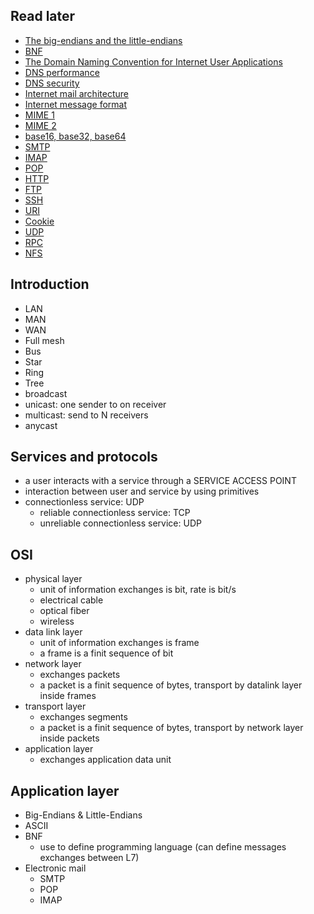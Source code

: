 ## Read later
- [The big-endians and the little-endians](https://www.rfc-editor.org/ien/ien137.txt)
- [BNF](https://datatracker.ietf.org/doc/html/rfc5234.html)
- [The Domain Naming Convention for Internet User Applications](https://datatracker.ietf.org/doc/html/rfc819.html)
- [DNS performance](https://ieeexplore.ieee.org/document/1041066)
- [DNS security](https://datatracker.ietf.org/doc/html/rfc4033.html)
- [Internet mail architecture](https://datatracker.ietf.org/doc/html/rfc5598.html)
- [Internet message format](https://datatracker.ietf.org/doc/html/rfc5322.html)
- [MIME 1](https://datatracker.ietf.org/doc/html/rfc2045.html)
- [MIME 2](https://datatracker.ietf.org/doc/html/rfc2046.html)
- [base16, base32, base64](https://datatracker.ietf.org/doc/html/rfc4648.html)
- [SMTP](https://datatracker.ietf.org/doc/html/rfc821.html)
- [IMAP](https://datatracker.ietf.org/doc/html/rfc3501.html)
- [POP](https://datatracker.ietf.org/doc/html/rfc1939.html)
- [HTTP](https://datatracker.ietf.org/doc/html/rfc2616.html)
- [FTP](https://datatracker.ietf.org/doc/html/rfc959.html)
- [SSH](https://datatracker.ietf.org/doc/html/rfc4251.html)
- [URI](https://datatracker.ietf.org/doc/html/rfc3986.html)
- [Cookie](https://datatracker.ietf.org/doc/html/rfc6265.html)
- [UDP](https://datatracker.ietf.org/doc/html/rfc768.html)
- [RPC](https://datatracker.ietf.org/doc/html/rfc5531.html)
- [NFS](https://datatracker.ietf.org/doc/html/rfc1094.html)

## Introduction 
- LAN 
- MAN 
- WAN 
- Full mesh 
- Bus 
- Star
- Ring 
- Tree
- broadcast 
- unicast: one sender to on receiver 
- multicast: send to N receivers 
- anycast 

## Services and protocols 
- a user interacts with a service through a SERVICE ACCESS POINT 
- interaction between user and service by using primitives
- connectionless service: UDP 
  - reliable connectionless service: TCP
  - unreliable connectionless service: UDP

## OSI
- physical layer
  - unit of information exchanges is bit, rate is bit/s
  - electrical cable
  - optical fiber
  - wireless
- data link layer
  - unit of information exchanges is frame
  - a frame is a finit sequence of bit
- network layer
  - exchanges packets
  - a packet is a finit sequence of bytes, transport by datalink layer inside frames
- transport layer
  - exchanges segments
  - a packet is a finit sequence of bytes, transport by network layer inside packets
- application layer
  - exchanges application data unit

## Application layer
- Big-Endians & Little-Endians
- ASCII
- BNF
  - use to define programming language (can define messages exchanges between L7)
- Electronic mail
  - SMTP
  - POP
  - IMAP